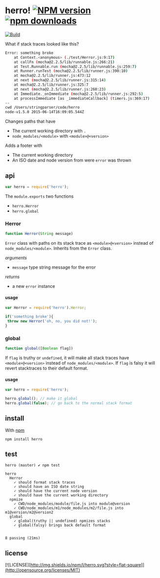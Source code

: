 # herro! [![NPM version][badge-npm]][link-npm][![npm downloads][badge-donwloads]][link-npm]

[![Build][badge-build]][link-build]

What if stack traces looked like this?

```sh
Error: something broke
    at Context.<anonymous> (./test/Herror.js:9:17)
    at callFn (mocha@2.2.5/lib/runnable.js:266:21)
    at Test.Runnable.run (mocha@2.2.5/lib/runnable.js:259:7)
    at Runner.runTest (mocha@2.2.5/lib/runner.js:390:10)
    at mocha@2.2.5/lib/runner.js:473:12
    at next (mocha@2.2.5/lib/runner.js:315:14)
    at mocha@2.2.5/lib/runner.js:325:7
    at next (mocha@2.2.5/lib/runner.js:260:23)
    at Immediate._onImmediate (mocha@2.2.5/lib/runner.js:292:5)
    at processImmediate [as _immediateCallback] (timers.js:369:17)
--
cwd /Users/stringparser/code/herro
node-v1.5.0 2015-06-14T16:09:05.544Z
```
Changes paths that have
 - The current working directory with `.`
 - `node_modules/<module>` with `<module>@<version>`

Adds a footer with
 - The current working directory
 - An ISO date and node version from were `error` was thrown

## api
```js
var herro = require('herro');
```

The `module.exports` two functions
 - `herro.Herror`
 - `herro.global`

### Herror
```js
function Herror(String message)
```
`Error` class with paths on its stack trace as `<module>@<version>`
instead of `node_modules/<module>`. Inherits from the `Error` class.

_arguments_
- `message` type string message for the error

_returns_
- a new `error` instance

#### usage
```js
var Herror = require('herro').Herror;

if('something broke'){
 throw new Herror('oh, no, you did not!');
}
```

### global
```js
function global([Boolean flag])
```

If `flag` is truthy or `undefined`, it will make all stack traces
have `<module>@<version>` instead of `node_modules/<module>`. If `flag` is falsy it will revert stacktraces to their default format.

#### usage
```js
var herro = require('herro');

herro.global(); // make it global
herro.global(false); // go back to the normal stack format
```

## install

With [npm](https://www.npmjs.com)

```
npm install herro
```

## test

```
herro (master) ✔ npm test

herro
  Herror
    ✓ should format stack traces
    ✓ should have an ISO date string
    ✓ should have the current node version
    ✓ should have the current working directory
  npmize
    ✓ CWD/node_modules/module/file.js into module@version
    ✓ CWD/node_modules/m1/node_modules/m2/file.js into m1@version/m2@version2
  global
    ✓ global(truthy || undefined) npmizes stacks
    ✓ global(falsy) brings back default format


8 passing (21ms)
```

## license

[![LICENSE][http://img.shields.io/npm/l/herro.svg?style=flat-square]](http://opensource.org/licenses/MIT)

<!-- links, etc -->

[link-npm]: http://www.npmjs.org/package/herro
[link-build]: https://travis-ci.org/stringparser/herro/builds

[badge-npm]: http://img.shields.io/npm/v/herro.svg?style=flat-square
[badge-build]: http://img.shields.io/travis/stringparser/herro/master.svg?style=flat-square
[badge-donwloads]: http://img.shields.io/npm/dm/herro.svg?style=flat-square

